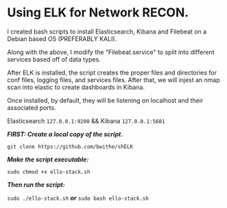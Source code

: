 # Using ELK for Network RECON.
I created bash scripts to install Elasticsearch, Kibana and Filebeat on a Debian based OS (PREFERABLY KALI).

Along with the above, I modify the "Filebeat.service" to split into different services based off of data types.

After ELK is installed, the script creates the proper files and directories for conf files, logging files, and services files.
After that, we will injest an nmap scan into elastic to create dashboards in Kibana.

Once installed, by default, they will be listening on localhost and their associated ports.

Elasticsearch ```127.0.0.1:9200``` && Kibana ```127.0.0.1:5601```

**_FIRST: Create a local copy of the script._**

```git clone https://github.com/bwithe/shELK```

**_Make the script executable:_**

```sudo chmod +x ello-stack.sh```

**_Then run the script:_**

```sudo ./ello-stack.sh``` **_or_** ```sudo bash ello-stack.sh```
